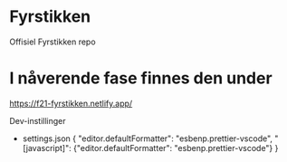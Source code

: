 # Fyrstikken
Offisiel Fyrstikken repo

# I nåverende fase finnes den under 
https://f21-fyrstikken.netlify.app/

Dev-instillinger

- settings.json
  {
  "editor.defaultFormatter": "esbenp.prettier-vscode",
  "[javascript]": {"editor.defaultFormatter": "esbenp.prettier-vscode"}
  }
